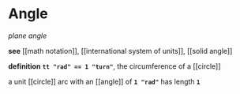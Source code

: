 # Angle

_plane angle_

**see** [[math notation]], [[international system of units]], [[solid angle]]

**definition** **`tt "rad" == 1 "turn"`**, the circumference of a [[circle]]

a unit [[circle]] arc with an [[angle]] of **`1 "rad"`** has length **`1`**
